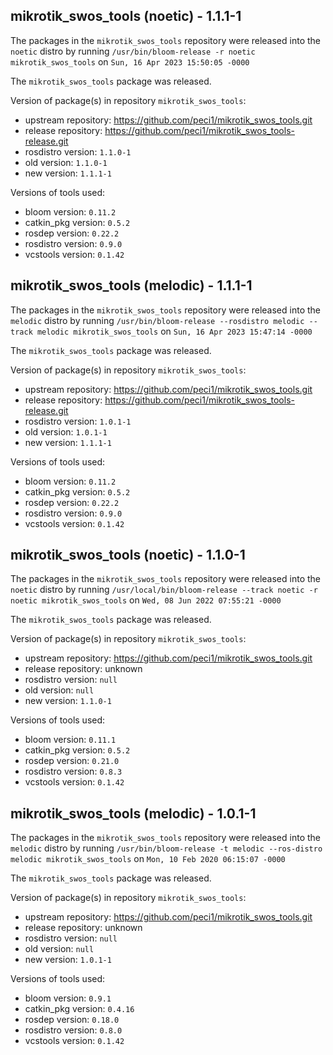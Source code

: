 ## mikrotik_swos_tools (noetic) - 1.1.1-1

The packages in the `mikrotik_swos_tools` repository were released into the `noetic` distro by running `/usr/bin/bloom-release -r noetic mikrotik_swos_tools` on `Sun, 16 Apr 2023 15:50:05 -0000`

The `mikrotik_swos_tools` package was released.

Version of package(s) in repository `mikrotik_swos_tools`:

- upstream repository: https://github.com/peci1/mikrotik_swos_tools.git
- release repository: https://github.com/peci1/mikrotik_swos_tools-release.git
- rosdistro version: `1.1.0-1`
- old version: `1.1.0-1`
- new version: `1.1.1-1`

Versions of tools used:

- bloom version: `0.11.2`
- catkin_pkg version: `0.5.2`
- rosdep version: `0.22.2`
- rosdistro version: `0.9.0`
- vcstools version: `0.1.42`


## mikrotik_swos_tools (melodic) - 1.1.1-1

The packages in the `mikrotik_swos_tools` repository were released into the `melodic` distro by running `/usr/bin/bloom-release --rosdistro melodic --track melodic mikrotik_swos_tools` on `Sun, 16 Apr 2023 15:47:14 -0000`

The `mikrotik_swos_tools` package was released.

Version of package(s) in repository `mikrotik_swos_tools`:

- upstream repository: https://github.com/peci1/mikrotik_swos_tools.git
- release repository: https://github.com/peci1/mikrotik_swos_tools-release.git
- rosdistro version: `1.0.1-1`
- old version: `1.0.1-1`
- new version: `1.1.1-1`

Versions of tools used:

- bloom version: `0.11.2`
- catkin_pkg version: `0.5.2`
- rosdep version: `0.22.2`
- rosdistro version: `0.9.0`
- vcstools version: `0.1.42`


## mikrotik_swos_tools (noetic) - 1.1.0-1

The packages in the `mikrotik_swos_tools` repository were released into the `noetic` distro by running `/usr/local/bin/bloom-release --track noetic -r noetic mikrotik_swos_tools` on `Wed, 08 Jun 2022 07:55:21 -0000`

The `mikrotik_swos_tools` package was released.

Version of package(s) in repository `mikrotik_swos_tools`:

- upstream repository: https://github.com/peci1/mikrotik_swos_tools.git
- release repository: unknown
- rosdistro version: `null`
- old version: `null`
- new version: `1.1.0-1`

Versions of tools used:

- bloom version: `0.11.1`
- catkin_pkg version: `0.5.2`
- rosdep version: `0.21.0`
- rosdistro version: `0.8.3`
- vcstools version: `0.1.42`


## mikrotik_swos_tools (melodic) - 1.0.1-1

The packages in the `mikrotik_swos_tools` repository were released into the `melodic` distro by running `/usr/bin/bloom-release -t melodic --ros-distro melodic mikrotik_swos_tools` on `Mon, 10 Feb 2020 06:15:07 -0000`

The `mikrotik_swos_tools` package was released.

Version of package(s) in repository `mikrotik_swos_tools`:

- upstream repository: https://github.com/peci1/mikrotik_swos_tools.git
- release repository: unknown
- rosdistro version: `null`
- old version: `null`
- new version: `1.0.1-1`

Versions of tools used:

- bloom version: `0.9.1`
- catkin_pkg version: `0.4.16`
- rosdep version: `0.18.0`
- rosdistro version: `0.8.0`
- vcstools version: `0.1.42`



